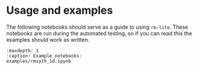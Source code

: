 # Usage and examples

The following notebooks should serve as a guide to using `rm-lite`. These
notebooks are run during the automated testing, so if you can read this the
examples should work as written.

```{toctree}
:maxdepth: 1
:caption: Example notebooks:
examples/rmsyth_1d.ipynb

```
